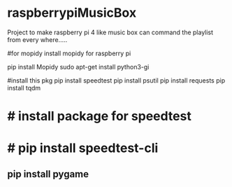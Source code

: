 # raspberrypiMusicBox

Project to make raspberry pi 4 like music box can command the playlist from every where.....

#for mopidy
install mopidy for raspberry pi

pip install Mopidy
sudo apt-get install python3-gi

#install this pkg
pip install speedtest
pip install psutil
pip install requests
pip install tqdm

# # install package for speedtest 
# # pip install speedtest-cli

## pip install pygame
